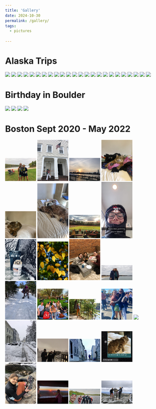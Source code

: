 ```yaml
---
title: 'Gallery'
date: 2024-10-30
permalink: /gallery/
tags:
  - pictures
  
---
```


Alaska Trips 
======
<img src="g_pics/Alaska/7B02737E-91CA-4914-B81F-171007385267.jpg" width="20%" />
<img src="g_pics/Alaska/8f7d68e8-d8b7-4631-9992-579e445e8a0f.jpg" width="20%" />
<img src="g_pics/Alaska/850F028D-9423-4FCE-9634-55BA2A051949.jpg" width="20%" />
<img src="g_pics/Alaska/A4B22891-7AAC-4183-83DA-005CC1620A69.jpg" width="20%" />
<img src="g_pics/Alaska/ABEF48BE-F36A-44EA-A6D3-5762395E1810.jpg" width="20%" />
<img src="g_pics/Alaska/D09AC98E-EA0D-467A-B3FE-1A9B0CBADFDD.jpg" width="20%" />
<img src="g_pics/Alaska/IMG_0859.jpeg" width="20%" />
<img src="g_pics/Alaska/IMG_5179.jpeg" width="20%" />
<img src="g_pics/Alaska/IMG_5259.jpeg" width="20%" />
<img src="g_pics/Alaska/IMG_5291.jpeg" width="20%" />
<img src="g_pics/Alaska/IMG_6169.JPG" width="20%" />
<img src="g_pics/Alaska/IMG_6340.jpeg" width="20%" />
<img src="g_pics/Alaska/IMG_6433.JPG" width="20%" />
<img src="g_pics/Alaska/IMG_6493.jpeg" width="20%" />
<img src="g_pics/Alaska/IMG_6516.jpeg" width="20%" />
<img src="g_pics/Alaska/IMG_6530.jpeg" width="20%" />
<img src="g_pics/Alaska/IMG_6537.jpeg" width="20%" />
<img src="g_pics/Alaska/IMG_6549.jpeg" width="20%" />
<img src="g_pics/Alaska/IMG_6557.JPG" width="20%" />
<img src="g_pics/Alaska/IMG_6581.jpeg" width="20%" />
<img src="g_pics/Alaska/IMG_6669.JPG" width="20%" />
<img src="g_pics/Alaska/IMG_7285.jpeg" width="20%" />
<img src="g_pics/Alaska/IMG_7478.jpeg" width="20%" />
<img src="g_pics/Alaska/IMG_7494.jpeg" width="20%" />

Birthday in Boulder 
======
<img src="g_pics/B_bday/me_me.jpeg" width="20%" />
<img src="g_pics/B_bday/peeps.jpeg" width="20%" />
<img src="g_pics/B_bday/elise_liv.jpeg" width="20%" />
<img src="g_pics/B_bday/cake.jpeg" width="20%" />

Boston Sept 2020 - May 2022
======
<img src="../_gallery/g_pics/Boston/30miler.JPG" width="20%" />
<img src="../_gallery/g_pics/Boston/backpack.jpeg" width="20%" />
<img src="../_gallery/g_pics/Boston/charles.jpeg" width="20%" />
<img src="../_gallery/g_pics/Boston/emmy.jpeg" width="20%" />
<img src="../_gallery/g_pics/Boston/emmy2.jpeg" width="20%" />
<img src="../_gallery/g_pics/Boston/emmy3.jpg" width="20%" />
<img src="../_gallery/g_pics/Boston/fenway.jpeg" width="20%" />
<img src="../_gallery/g_pics/Boston/heating.jpg" width="20%" />
<img src="../_gallery/g_pics/Boston/ice.jpeg" width="20%" />
<img src="../_gallery/g_pics/Boston/leaves.JPG" width="20%" />
<img src="../_gallery/g_pics/Boston/movein.jpeg" width="20%" />
<img src="../_gallery/g_pics/Boston/n_shore.jpg" width="20%" />
<img src="../_gallery/g_pics/Boston/NH.jpg" width="20%" />
<img src="../_gallery/g_pics/Boston/picnic.jpg" width="20%" />
<img src="../_gallery/g_pics/Boston/pond.JPG" width="20%" />
<img src="../_gallery/g_pics/Boston/ragnar.jpg" width="20%" />
<img src="../_gallery/g_pics/Boston/redbike.JPG" width="20%" />
<img src="../_gallery/g_pics/Boston/rename.jpeg" width="20%" />
<img src="../_gallery/g_pics/Boston/roof.jpeg" width="20%" />
<img src="../_gallery/g_pics/Boston/run1.JPG" width="20%" />
<img src="../_gallery/g_pics/Boston/spatula.jpeg" width="20%" />
<img src="../_gallery/g_pics/Boston/spikes.jpeg" width="20%" />
<img src="../_gallery/g_pics/Boston/sunrise.jpeg" width="20%" />
<img src="../_gallery/g_pics/Boston/swim.jpg" width="20%" />
<img src="../_gallery/g_pics/Boston/washington.jpeg" width="20%" />

